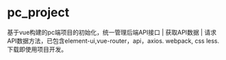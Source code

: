 # pc_project
基于vue构建的pc端项目的初始化，统一管理后端API接口 | 获取API数据 | 请求API数据方法，已包含element-ui,vue-router，api，axios. webpack, css less. 下载即使用项目开发。
